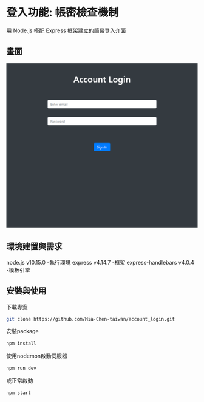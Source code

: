 # 登入功能: 帳密檢查機制

用 Node.js 搭配 Express 框架建立的簡易登入介面

## 畫面

![網頁截圖](account_login.png)

## 環境建置與需求

node.js v10.15.0 -執行環境 express v4.14.7 -框架 express-handlebars v4.0.4 -模板引擎

## 安裝與使用

下載專案

```bash
git clone https://github.com/Mia-Chen-taiwan/account_login.git
```

安裝package

```bash
npm install
```

使用nodemon啟動伺服器

```bash
npm run dev
```

或正常啟動

```bash
npm start
```